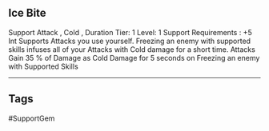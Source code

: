 ## Ice Bite
Support
Attack , Cold , Duration
Tier: 1
Level: 1
Support Requirements : +5 Int
Supports Attacks you use yourself. Freezing an enemy with supported skills infuses all of your Attacks with Cold damage for a short time.
Attacks Gain 35 % of Damage as Cold Damage for 5 seconds on Freezing an enemy with Supported Skills

---
## Tags
#SupportGem
